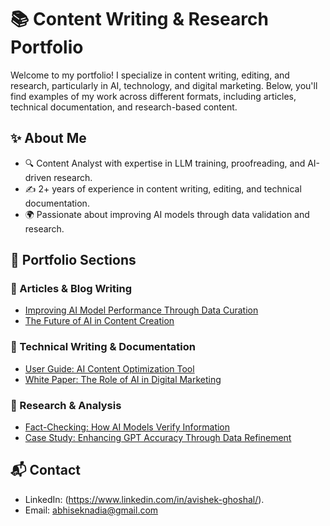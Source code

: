 # 📚 Content Writing & Research Portfolio

Welcome to my portfolio! I specialize in content writing, editing, and research, particularly in AI, technology, and digital marketing. Below, you'll find examples of my work across different formats, including articles, technical documentation, and research-based content.

## ✨ About Me
- 🔍 Content Analyst with expertise in LLM training, proofreading, and AI-driven research.
- ✍️ 2+ years of experience in content writing, editing, and technical documentation.
- 🌍 Passionate about improving AI models through data validation and research.

## 📌 Portfolio Sections
### 📝 Articles & Blog Writing
- [Improving AI Model Performance Through Data Curation](./articles/ai-model-performance.md)
- [The Future of AI in Content Creation](./articles/future-of-ai-content.md)

### 📑 Technical Writing & Documentation
- [User Guide: AI Content Optimization Tool](./technical/user-guide.md)
- [White Paper: The Role of AI in Digital Marketing](./technical/ai-digital-marketing.md)

### 🔎 Research & Analysis
- [Fact-Checking: How AI Models Verify Information](./research/fact-checking-ai.md)
- [Case Study: Enhancing GPT Accuracy Through Data Refinement](./research/gpt-data-refinement.md)

## 📬 Contact
- LinkedIn: (https://www.linkedin.com/in/avishek-ghoshal/).
- Email: abhiseknadia@gmail.com

